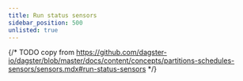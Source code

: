```yaml
---
title: Run status sensors
sidebar_position: 500
unlisted: true
---
```


{/* TODO copy from https://github.com/dagster-io/dagster/blob/master/docs/content/concepts/partitions-schedules-sensors/sensors.mdx#run-status-sensors */}